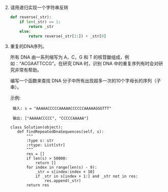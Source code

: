 2. 请用递归实现一个字符串反转

   ```python
   def reverse(_str):
       if len(_str) == 1:
           return _str
       else:
           return reverse(_str[1:]) + _str[0]
   ```

3. 重复的DNA序列。
	
	所有 DNA 由一系列缩写为 A，C，G 和 T 的核苷酸组成，例如：“ACGAATTCCG”。在研究 DNA 时，识别 DNA 中的重复序列有时会对研究非常有帮助。

	编写一个函数来查找 DNA 分子中所有出现超多一次的10个字母长的序列（子串）。

	示例:

		输入: s = "AAAAACCCCCAAAAACCCCCCAAAAAGGGTTT"
		
		输出: ["AAAAACCCCC", "CCCCCAAAAA"]

	 ```
	class Solution(object):
	    def findRepeatedDnaSequences(self, s):
	        """
	        :type s: str
	        :rtype: List[str]
	        """
	        res = []
	        if len(s) > 50000:
	            return []
	        for index in range(len(s) - 9):
	            _str = s[index:index + 10]
	            if _str in s[index + 1:] and _str not in res:
	                res.append(_str)
	        return res
	 ```
